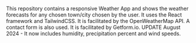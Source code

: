 This repository contains a responsive Weather App and shows the weather forecasts for any chosen town/city chosen by the user.
It uses the React framework and TailwindCSS. It is facilitated by the OpenWeatherMap API. A contact form is also used. It is facilitated by Getform.io.
UPDATE August 2024 - It now includes humidity, precipitation percent and wind speeds.

